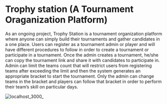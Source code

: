 # Trophy station (A Tournament Oraganization Platform)
As an ongoing project, Trophy Station is a tournament organization platform where anyone can simply build their tournaments and gather candidates in a one place. Users can register as a tournament admin or player and will have different procedures to follow in order to create a tournament or participate in a tournament. Once the admin creates a tournament, he/she can copy the tournament link and share it with candidates to participate in. Admin can limit the teams count that will restrict users from registering teams after exceeding the limit and then the system generates an appropriate bracket to start the tournament. Only the admin can change teams in the bracket and players can follow that bracket in order to perform their team’s skill on particular days.


![localhost_3000_](https://user-images.githubusercontent.com/127868013/225095605-9308036c-e7eb-42fd-a3c6-1a6736672ab5.png)
